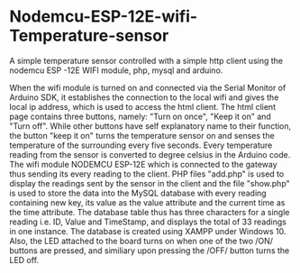 # Nodemcu-ESP-12E-wifi-Temperature-sensor
A simple temperature sensor controlled with a simple http client using the nodemcu ESP -12E WIFI module, php, mysql and arduino.

When the wifi module is turned on and connected via the Serial Monitor of Arduino SDK, it establishes the connection to the local wifi and gives the local ip address, which is used to access the html client. The html client page contains three buttons, namely: "Turn on once", "Keep it on" and "Turn off". While other buttons have self explanatory name to their function, the button "keep it on" turns the temperature sensor on and senses the temperature of the surrounding every five seconds. Every temperature reading from the sensor is converted to degree celsius in the Arduino code. 
The wifi module NODEMCU ESP-12E which is connected to the gateway thus sending its every reading to the client. PHP files "add.php" is used to display the readings sent by the sensor in the client and the file "show.php" is used to store the data into the MySQL database with every reading containing new key, its value as the value attribute and the current time as the time attribute. The database table thus has three characters for a single reading i.e. ID, Value and TimeStamp, and displays the total of 33 readings in one instance. The database is created using XAMPP under Windows 10.
Also, the LED attached to the board turns on when one of the two /ON/ buttons are pressed, and similiary upon pressing the /OFF/ button turns the LED off.

